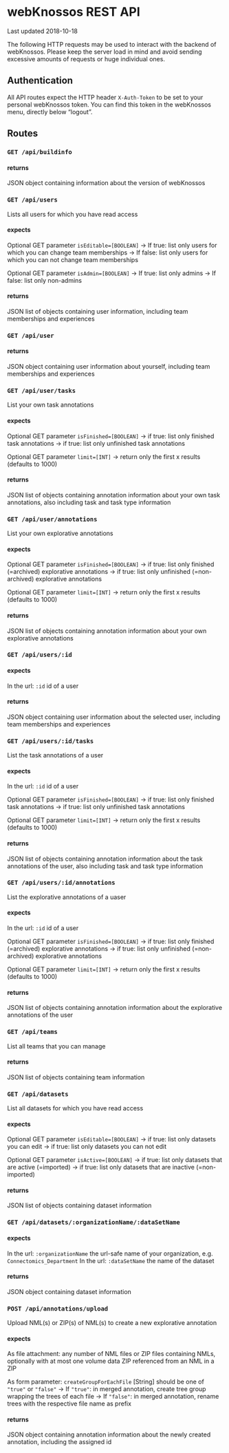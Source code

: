 # webKnossos REST API

Last updated 2018-10-18

The following HTTP requests may be used to interact with the backend of webKnossos. Please keep the server load in mind and avoid sending excessive amounts of requests or huge individual ones.

## Authentication

All API routes expect the HTTP header `X-Auth-Token` to be set to your personal webKnossos token. You can find this token in the webKnossos menu, directly below “logout”.

## Routes



### `GET /api/buildinfo`

#### returns

JSON object containing information about the version of webKnossos



### `GET /api/users`

Lists all users for which you have read access

#### expects

Optional GET parameter `isEditable=[BOOLEAN]`
 → If true: list only users for which you can change team memberships
 → If false: list only users for which you can not change team memberships

Optional GET parameter `isAdmin=[BOOLEAN]`
 → If true: list only admins
 → If false: list only non-admins

#### returns

JSON list of objects containing user information, including team memberships and experiences




### `GET /api/user`

#### returns

JSON object containing user information about yourself, including team memberships and experiences



### `GET /api/user/tasks`

List your own task annotations

#### expects

Optional GET parameter `isFinished=[BOOLEAN]`
 → if true: list only finished task annotations
 → if true: list only unfinished task annotations

Optional GET parameter `limit=[INT]`
 → return only the first x results (defaults to 1000)

#### returns

JSON list of objects containing annotation information about your own task annotations, also including task and task type information



### `GET /api/user/annotations`

List your own explorative annotations

#### expects

Optional GET parameter `isFinished=[BOOLEAN]`
 → if true: list only finished (=archived) explorative annotations
 → if true: list only unfinished (=non-archived) explorative annotations

Optional GET parameter `limit=[INT]`
 → return only the first x results (defaults to 1000)

#### returns

JSON list of objects containing annotation information about your own explorative annotations





### `GET /api/users/:id`

#### expects

In the url: `:id` id of a user

#### returns

JSON object containing user information about the selected user, including team memberships and experiences



### `GET /api/users/:id/tasks`

List the task annotations of a user

#### expects

In the url: `:id` id of a user

Optional GET parameter `isFinished=[BOOLEAN]`
 → if true: list only finished task annotations
 → if true: list only unfinished task annotations

Optional GET parameter `limit=[INT]`
 → return only the first x results (defaults to 1000)

#### returns

JSON list of objects containing annotation information about the task annotations of the user, also including task and task type information



### `GET /api/users/:id/annotations`

List the explorative annotations of a uaser

#### expects

In the url: `:id` id of a user

Optional GET parameter `isFinished=[BOOLEAN]`
 → if true: list only finished (=archived) explorative annotations
 → if true: list only unfinished (=non-archived) explorative annotations

Optional GET parameter `limit=[INT]`
 → return only the first x results (defaults to 1000)

#### returns

JSON list of objects containing annotation information about the explorative annotations of the user




### `GET /api/teams`

List all teams that you can manage

#### returns

JSON list of objects containing team information




### `GET /api/datasets`

List all datasets for which you have read access

#### expects

Optional GET parameter `isEditable=[BOOLEAN]`
 → if true: list only datasets you can edit
 → if true: list only datasets you can not edit

Optional GET parameter `isActive=[BOOLEAN]`
 → if true: list only datasets that are active (=imported)
 → if true: list only datasets that are inactive (=non-imported)


#### returns

JSON list of objects containing dataset information



### `GET /api/datasets/:organizationName/:dataSetName`

#### expects

In the url: `:organizationName` the url-safe name of your organization, e.g. `Connectomics_Department`
In the url: `:dataSetName` the name of the dataset

#### returns

JSON object containing dataset information




### `POST /api/annotations/upload`

Upload NML(s) or ZIP(s) of NML(s) to create a new explorative annotation

#### expects

As file attachment: any number of NML files or ZIP files containing NMLs, optionally with at most one volume data ZIP referenced from an NML in a ZIP

As form parameter: `createGroupForEachFile` [String] should be one of `"true"` or `"false"`
 → If `"true"`: in merged annotation, create tree group wrapping the trees of each file
 → If `"false"`: in merged annotation, rename trees with the respective file name as prefix

#### returns

JSON object containing annotation information about the newly created annotation, including the assigned id
